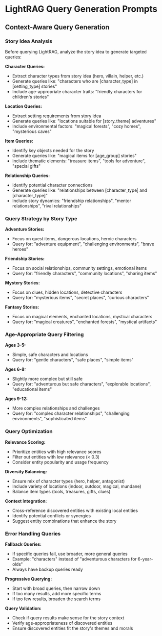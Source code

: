 # LightRAG Query Generation Prompts

## Context-Aware Query Generation

### Story Idea Analysis
Before querying LightRAG, analyze the story idea to generate targeted queries:

**Character Queries:**
- Extract character types from story idea (hero, villain, helper, etc.)
- Generate queries like: "characters who are [character_type] in [setting_type] stories"
- Include age-appropriate character traits: "friendly characters for children's stories"

**Location Queries:**
- Extract setting requirements from story idea
- Generate queries like: "locations suitable for [story_theme] adventures"
- Include environmental factors: "magical forests", "cozy homes", "mysterious caves"

**Item Queries:**
- Identify key objects needed for the story
- Generate queries like: "magical items for [age_group] stories"
- Include thematic elements: "treasure items", "tools for adventure", "special gifts"

**Relationship Queries:**
- Identify potential character connections
- Generate queries like: "relationships between [character_type] and [character_type]"
- Include story dynamics: "friendship relationships", "mentor relationships", "rival relationships"

### Query Strategy by Story Type

**Adventure Stories:**
- Focus on quest items, dangerous locations, heroic characters
- Query for: "adventure equipment", "challenging environments", "brave heroes"

**Friendship Stories:**
- Focus on social relationships, community settings, emotional items
- Query for: "friendly characters", "community locations", "sharing items"

**Mystery Stories:**
- Focus on clues, hidden locations, detective characters
- Query for: "mysterious items", "secret places", "curious characters"

**Fantasy Stories:**
- Focus on magical elements, enchanted locations, mystical characters
- Query for: "magical creatures", "enchanted forests", "mystical artifacts"

### Age-Appropriate Query Filtering

**Ages 3-5:**
- Simple, safe characters and locations
- Query for: "gentle characters", "safe places", "simple items"

**Ages 6-8:**
- Slightly more complex but still safe
- Query for: "adventurous but safe characters", "explorable locations", "educational items"

**Ages 9-12:**
- More complex relationships and challenges
- Query for: "complex character relationships", "challenging environments", "sophisticated items"

### Query Optimization

**Relevance Scoring:**
- Prioritize entities with high relevance scores
- Filter out entities with low relevance (< 0.3)
- Consider entity popularity and usage frequency

**Diversity Balancing:**
- Ensure mix of character types (hero, helper, antagonist)
- Include variety of locations (indoor, outdoor, magical, mundane)
- Balance item types (tools, treasures, gifts, clues)

**Context Integration:**
- Cross-reference discovered entities with existing local entities
- Identify potential conflicts or synergies
- Suggest entity combinations that enhance the story

### Error Handling Queries

**Fallback Queries:**
- If specific queries fail, use broader, more general queries
- Example: "characters" instead of "adventurous characters for 6-year-olds"
- Always have backup queries ready

**Progressive Querying:**
- Start with broad queries, then narrow down
- If too many results, add more specific terms
- If too few results, broaden the search terms

**Query Validation:**
- Check if query results make sense for the story context
- Verify age-appropriateness of discovered entities
- Ensure discovered entities fit the story's themes and morals
